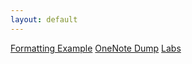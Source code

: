 ```yaml
---
layout: default
---
```


[Formatting Example](./formatting.md)
[OneNote Dump](./dump.md)
[Labs](./labs.md)
